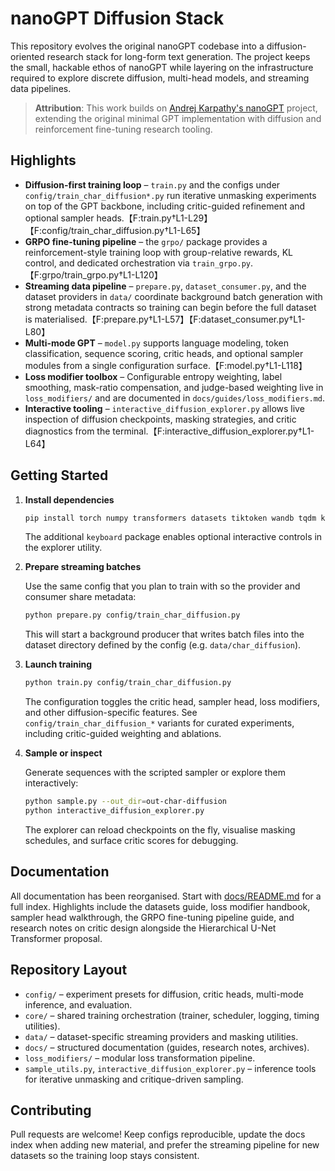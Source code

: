 # nanoGPT Diffusion Stack

This repository evolves the original nanoGPT codebase into a
diffusion-oriented research stack for long-form text generation. The
project keeps the small, hackable ethos of nanoGPT while layering on the
infrastructure required to explore discrete diffusion, multi-head models,
and streaming data pipelines.

> **Attribution**: This work builds on [Andrej Karpathy's nanoGPT](https://github.com/karpathy/nanoGPT) project, extending the original minimal GPT implementation with diffusion and reinforcement fine-tuning research tooling.

## Highlights

- **Diffusion-first training loop** – `train.py` and the configs under
  `config/train_char_diffusion*.py` run iterative unmasking experiments on
  top of the GPT backbone, including critic-guided refinement and optional
  sampler heads.【F:train.py†L1-L29】【F:config/train_char_diffusion.py†L1-L65】
- **GRPO fine-tuning pipeline** – the `grpo/` package provides a
  reinforcement-style training loop with group-relative rewards, KL control,
  and dedicated orchestration via `train_grpo.py`.【F:grpo/train_grpo.py†L1-L120】
- **Streaming data pipeline** – `prepare.py`, `dataset_consumer.py`, and
  the dataset providers in `data/` coordinate background batch generation
  with strong metadata contracts so training can begin before the full
  dataset is materialised.【F:prepare.py†L1-L57】【F:dataset_consumer.py†L1-L80】
- **Multi-mode GPT** – `model.py` supports language modeling, token
  classification, sequence scoring, critic heads, and optional sampler
  modules from a single configuration surface.【F:model.py†L1-L118】
- **Loss modifier toolbox** – Configurable entropy weighting, label
  smoothing, mask-ratio compensation, and judge-based weighting live in
  `loss_modifiers/` and are documented in `docs/guides/loss_modifiers.md`.
- **Interactive tooling** – `interactive_diffusion_explorer.py` allows
  live inspection of diffusion checkpoints, masking strategies, and critic
  diagnostics from the terminal.【F:interactive_diffusion_explorer.py†L1-L64】

## Getting Started

1. **Install dependencies**

   ```bash
   pip install torch numpy transformers datasets tiktoken wandb tqdm keyboard
   ```

   The additional `keyboard` package enables optional interactive controls
   in the explorer utility.

2. **Prepare streaming batches**

   Use the same config that you plan to train with so the provider and
   consumer share metadata:

   ```bash
   python prepare.py config/train_char_diffusion.py
   ```

   This will start a background producer that writes batch files into the
   dataset directory defined by the config (e.g. `data/char_diffusion`).

3. **Launch training**

   ```bash
   python train.py config/train_char_diffusion.py
   ```

   The configuration toggles the critic head, sampler head, loss modifiers,
   and other diffusion-specific features. See `config/train_char_diffusion_*`
   variants for curated experiments, including critic-guided weighting and
   ablations.

4. **Sample or inspect**

   Generate sequences with the scripted sampler or explore them
   interactively:

   ```bash
   python sample.py --out_dir=out-char-diffusion
   python interactive_diffusion_explorer.py
   ```

   The explorer can reload checkpoints on the fly, visualise masking
   schedules, and surface critic scores for debugging.

## Documentation

All documentation has been reorganised. Start with
[docs/README.md](docs/README.md) for a full index. Highlights include the
datasets guide, loss modifier handbook, sampler head walkthrough, the GRPO
fine-tuning pipeline guide, and research notes on critic design alongside the
Hierarchical U-Net Transformer proposal.

## Repository Layout

- `config/` – experiment presets for diffusion, critic heads, multi-mode
  inference, and evaluation.
- `core/` – shared training orchestration (trainer, scheduler, logging,
  timing utilities).
- `data/` – dataset-specific streaming providers and masking utilities.
- `docs/` – structured documentation (guides, research notes, archives).
- `loss_modifiers/` – modular loss transformation pipeline.
- `sample_utils.py`, `interactive_diffusion_explorer.py` – inference tools
  for iterative unmasking and critique-driven sampling.

## Contributing

Pull requests are welcome! Keep configs reproducible, update the docs index
when adding new material, and prefer the streaming pipeline for new
datasets so the training loop stays consistent.
